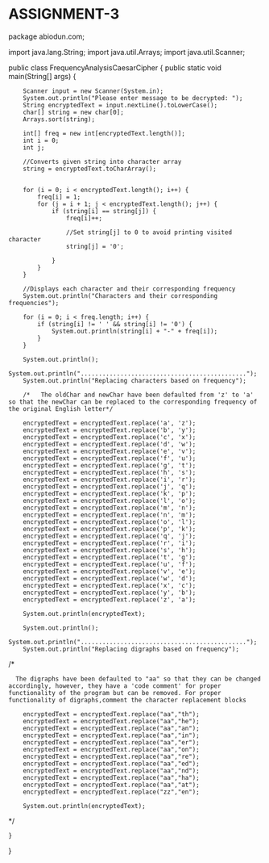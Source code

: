# ASSIGNMENT-3
package abiodun.com;

import java.lang.String;
import java.util.Arrays;
import java.util.Scanner;

public class FrequencyAnalysisCaesarCipher {
    public static void main(String[] args) {

        Scanner input = new Scanner(System.in);
        System.out.println("Please enter message to be decrypted: ");
        String encryptedText = input.nextLine().toLowerCase();
        char[] string = new char[0];
        Arrays.sort(string);

        int[] freq = new int[encryptedText.length()];
        int i = 0;
        int j;

        //Converts given string into character array
        string = encryptedText.toCharArray();


        for (i = 0; i < encryptedText.length(); i++) {
            freq[i] = 1;
            for (j = i + 1; j < encryptedText.length(); j++) {
                if (string[i] == string[j]) {
                    freq[i]++;

                    //Set string[j] to 0 to avoid printing visited character
                    string[j] = '0';

                }
            }
        }

        //Displays each character and their corresponding frequency
        System.out.println("Characters and their corresponding frequencies");

        for (i = 0; i < freq.length; i++) {
            if (string[i] != ' ' && string[i] != '0') {
                System.out.println(string[i] + "-" + freq[i]);
            }
        }

        System.out.println();
        System.out.println("..............................................");
        System.out.println("Replacing characters based on frequency");

        /*   The oldChar and newChar have been defaulted from 'z' to 'a' so that the newChar can be replaced to the corresponding frequency of the original English letter*/

        encryptedText = encryptedText.replace('a', 'z');
        encryptedText = encryptedText.replace('b', 'y');
        encryptedText = encryptedText.replace('c', 'x');
        encryptedText = encryptedText.replace('d', 'w');
        encryptedText = encryptedText.replace('e', 'v');
        encryptedText = encryptedText.replace('f', 'u');
        encryptedText = encryptedText.replace('g', 't');
        encryptedText = encryptedText.replace('h', 's');
        encryptedText = encryptedText.replace('i', 'r');
        encryptedText = encryptedText.replace('j', 'q');
        encryptedText = encryptedText.replace('k', 'p');
        encryptedText = encryptedText.replace('l', 'o');
        encryptedText = encryptedText.replace('m', 'n');
        encryptedText = encryptedText.replace('n', 'm');
        encryptedText = encryptedText.replace('o', 'l');
        encryptedText = encryptedText.replace('p', 'k');
        encryptedText = encryptedText.replace('q', 'j');
        encryptedText = encryptedText.replace('r', 'i');
        encryptedText = encryptedText.replace('s', 'h');
        encryptedText = encryptedText.replace('t', 'g');
        encryptedText = encryptedText.replace('u', 'f');
        encryptedText = encryptedText.replace('v', 'e');
        encryptedText = encryptedText.replace('w', 'd');
        encryptedText = encryptedText.replace('x', 'c');
        encryptedText = encryptedText.replace('y', 'b');
        encryptedText = encryptedText.replace('z', 'a');

        System.out.println(encryptedText);

        System.out.println();
        System.out.println("..............................................");
        System.out.println("Replacing digraphs based on frequency");

/*

      The digraphs have been defaulted to "aa" so that they can be changed accordingly, however, they have a 'code comment' for proper functionality of the program but can be removed. For proper functionality of digraphs,comment the character replacement blocks

        encryptedText = encryptedText.replace("aa","th");
        encryptedText = encryptedText.replace("aa","he");
        encryptedText = encryptedText.replace("aa","an");
        encryptedText = encryptedText.replace("aa","in");
        encryptedText = encryptedText.replace("aa","er");
        encryptedText = encryptedText.replace("aa","on");
        encryptedText = encryptedText.replace("aa","re");
        encryptedText = encryptedText.replace("aa","ed");
        encryptedText = encryptedText.replace("aa","nd");
        encryptedText = encryptedText.replace("aa","ha");
        encryptedText = encryptedText.replace("aa","at");
        encryptedText = encryptedText.replace("zz","en");

        System.out.println(encryptedText);
 */

    }
}
